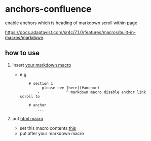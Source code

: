 # anchors-confluence
enable anchors which is heading of markdown scroll within page

https://docs.adaptavist.com/sr4c/7.1.0/features/macros/built-in-macros/markdown


## how to use

1. insert [your markdown macro](https://docs.adaptavist.com/sr4c/7.1.0/features/macros/built-in-macros/markdown)

    - e.g.
    
        ```
            # section 1
                - please see [here](#anchor)
                -            ^ markdown macro disable anchor link scroll to 

            # anchor
                ...
        ```

2. put [html macro](https://confluence.atlassian.com/conf74/html-macro-1003128855.html) 

    - set this macro contents [this](dist/index.html)
    - put after your markdown macro
    